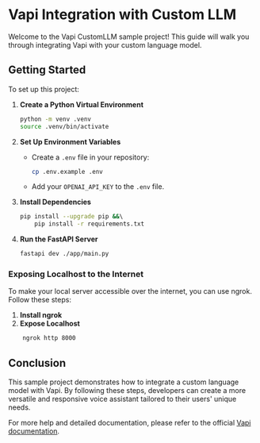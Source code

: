 # Vapi Integration with Custom LLM

Welcome to the Vapi CustomLLM sample project! This guide will walk you through integrating Vapi with your custom language model.

## Getting Started

To set up this project:

1. **Create a Python Virtual Environment**
    
    ```bash
    python -m venv .venv
    source .venv/bin/activate
    
    ```
    
2. **Set Up Environment Variables**
    - Create a `.env` file in your repository:
        
        ```bash
        cp .env.example .env
        ```
        
    - Add your `OPENAI_API_KEY` to the `.env` file.
3. **Install Dependencies**
    
    ```bash
    pip install --upgrade pip &&\ 
        pip install -r requirements.txt    
    ```
    
4. **Run the FastAPI Server**
    
    ```bash
    fastapi dev ./app/main.py 
    ```
    

### Exposing Localhost to the Internet

To make your local server accessible over the internet, you can use ngrok. Follow these steps:

1. **Install ngrok**
2. **Expose Localhost**
    
```bash
    ngrok http 8000   
```
    

## Conclusion

This sample project demonstrates how to integrate a custom language model with Vapi. By following these steps, developers can create a more versatile and responsive voice assistant tailored to their users' unique needs.

For more help and detailed documentation, please refer to the official [Vapi documentation](https://docs.vapi.ai/).
